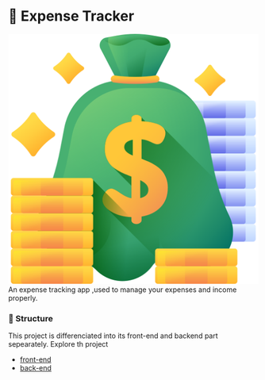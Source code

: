 # :money_with_wings: Expense Tracker

![expense_tracker image](./frontend/assets/logo.png)
An expense tracking app ,used to manage your expenses and income properly.

### :red_circle: Structure
This project is  differenciated into its front-end and backend part sepearately. Explore th project 
- [front-end](https://github.com/tuuhin/expense_tracker/tree/main/frontend)
- [back-end](https://github.com/tuuhin/expense_tracker/tree/main/backend)

